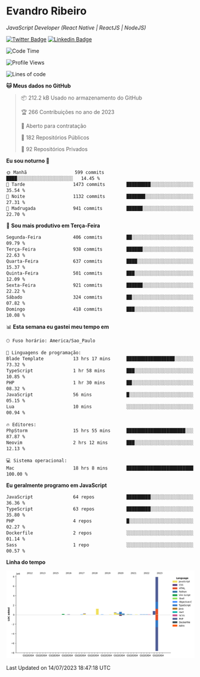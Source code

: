 # Evandro **Ribeiro**

*JavaScript Developer (React Native | ReactJS | NodeJS)*

[![Twitter Badge](https://img.shields.io/badge/-@ribeiroevandro-201B2D?style=flat-square&labelColor=201B2D&logo=twitter&logoColor=white&link=https://twitter.com/ribeiroevandro)](https://twitter.com/ribeiroevandro) 
[![Linkedin Badge](https://img.shields.io/badge/-Evandro%20Ribeiro-201B2D?style=flat-square&logo=Linkedin&logoColor=white&link=https://www.linkedin.com/in/ribeiroevandro)](https://www.linkedin.com/in/ribeiroevandro) 


<!--START_SECTION:waka-->
![Code Time](http://img.shields.io/badge/Code%20Time-3%2C276%20hrs-blue)

![Profile Views](http://img.shields.io/badge/Visualizac%C3%B5es%20do%20perfil-2-blue)

![Lines of code](https://img.shields.io/badge/Desde%20o%20Hello%20World%20eu%20escrevi-11.9%20million%20linhas%20de%20c%C3%B3digo-blue)

**🐱 Meus dados no GitHub** 

> 📦 212.2 kB Usado no armazenamento do GitHub 
 > 
> 🏆 266 Contribuições no ano de 2023
 > 
> 💼 Aberto para contratação
 > 
> 📜 182 Repositórios Públicos 
 > 
> 🔑 92 Repositórios Privados 
 > 
**Eu sou noturno 🦉** 

```text
🌞 Manhã                  599 commits         ████░░░░░░░░░░░░░░░░░░░░░   14.45 % 
🌆 Tarde                  1473 commits        █████████░░░░░░░░░░░░░░░░   35.54 % 
🌃 Noite                  1132 commits        ███████░░░░░░░░░░░░░░░░░░   27.31 % 
🌙 Madrugada              941 commits         ██████░░░░░░░░░░░░░░░░░░░   22.70 % 
```
📅 **Sou mais produtivo em Terça-Feira** 

```text
Segunda-Feira            406 commits         ██░░░░░░░░░░░░░░░░░░░░░░░   09.79 % 
Terça-Feira              938 commits         ██████░░░░░░░░░░░░░░░░░░░   22.63 % 
Quarta-Feira             637 commits         ████░░░░░░░░░░░░░░░░░░░░░   15.37 % 
Quinta-Feira             501 commits         ███░░░░░░░░░░░░░░░░░░░░░░   12.09 % 
Sexta-Feira              921 commits         ██████░░░░░░░░░░░░░░░░░░░   22.22 % 
Sábado                   324 commits         ██░░░░░░░░░░░░░░░░░░░░░░░   07.82 % 
Domingo                  418 commits         ███░░░░░░░░░░░░░░░░░░░░░░   10.08 % 
```


📊 **Esta semana eu gastei meu tempo em** 

```text
🕑︎ Fuso horário: America/Sao_Paulo

💬 Linguagens de programação: 
Blade Template           13 hrs 17 mins      ██████████████████░░░░░░░   73.32 % 
TypeScript               1 hr 58 mins        ███░░░░░░░░░░░░░░░░░░░░░░   10.85 % 
PHP                      1 hr 30 mins        ██░░░░░░░░░░░░░░░░░░░░░░░   08.32 % 
JavaScript               56 mins             █░░░░░░░░░░░░░░░░░░░░░░░░   05.15 % 
Lua                      10 mins             ░░░░░░░░░░░░░░░░░░░░░░░░░   00.94 % 

🔥 Editores: 
PhpStorm                 15 hrs 55 mins      ██████████████████████░░░   87.87 % 
Neovim                   2 hrs 12 mins       ███░░░░░░░░░░░░░░░░░░░░░░   12.13 % 

💻 Sistema operacional: 
Mac                      18 hrs 8 mins       █████████████████████████   100.00 % 
```

**Eu geralmente programo em JavaScript** 

```text
JavaScript               64 repos            █████████░░░░░░░░░░░░░░░░   36.36 % 
TypeScript               63 repos            █████████░░░░░░░░░░░░░░░░   35.80 % 
PHP                      4 repos             █░░░░░░░░░░░░░░░░░░░░░░░░   02.27 % 
Dockerfile               2 repos             ░░░░░░░░░░░░░░░░░░░░░░░░░   01.14 % 
Sass                     1 repo              ░░░░░░░░░░░░░░░░░░░░░░░░░   00.57 % 
```



**Linha do tempo**

![Lines of Code chart](https://raw.githubusercontent.com/ribeiroevandro/ribeiroevandro/main/assets/bar_graph.png)


 Last Updated on 14/07/2023 18:47:18 UTC
<!--END_SECTION:waka-->
